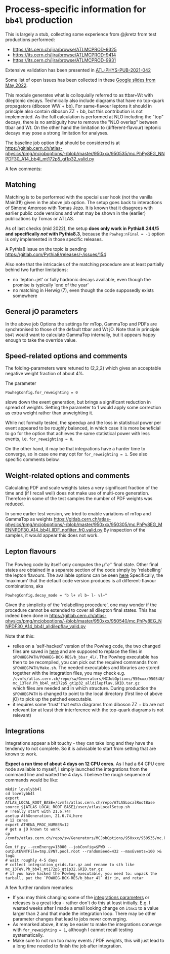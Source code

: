 # Process-specific information for `bb4l` production


This is largely a stub, collecting some experience from @jkretz from test productions performed:
* https://its.cern.ch/jira/browse/ATLMCPROD-9325
* https://its.cern.ch/jira/browse/ATLMCPROD-9414
* https://its.cern.ch/jira/browse/ATLMCPROD-9931

Extensive validation has been presented in [ATL-PHYS-PUB-2021-042](https://atlas.web.cern.ch/Atlas/GROUPS/PHYSICS/PUBNOTES/ATL-PHYS-PUB-2021-042)

Some list of open issues has been collected in these [Google slides from May 2022](https://docs.google.com/presentation/d/1sGMMBOwQztY7NJOoEQxmqKsfjiT7rJOhdDA1i8hhfkE).

This module generates what is colloquially referred to as ttbar+Wt
with dileptonic decays. Technically also include diagrams that have no
top-quark propagators (diboson WW + bb).  For same-flavour leptons it
should in principle also contain diboson ZZ + bb, but this
contribution is not implemented.  As the full calculation is performed
at NLO including the "top" decays, there is no ambiguity how to remove
the "NLO overlap" between ttbar and Wt. On the other hand the
limitation to (different-flavour) leptonic decays may pose a strong
limitation for analyses.

The baseline job option that should be considered is at https://gitlab.cern.ch/atlas-physics/pmg/mcjoboptions/-/blob/master/950xxx/950535/mc.PhPy8EG_NNPDF30_A14_bb4l_mt172p5_gt1p32_valid.py

A few comments:

## Matching

Matching is to be performed with the special user hook (not the
vanilla Main31!) given in the above job option. The setup goes back to
interactions of Simone Amoroso with Tomas Jezo. It is known that it
disagrees with earlier public code versions and what may be shown in
the (earlier) publications by Tomas or ATLAS.

As of last checks (mid 2022), the setup **does only work in
Pythia8.244/5 and specifically *not* with Pythia8.3**, because the
`Powheg:nFinal = -1` option is only implemented in those specific
releases.

A Pythia8 issue on the topic is pending https://gitlab.com/Pythia8/releases/-/issues/154

Also note that the intricacies of the matching procedure are at least
partially behind two further limitations:
* no 'lepton+jet' or fully hadronic decays available, even though the
  promise is typically 'end of the year'
* no matching in Herwig (7), even though the code supposedly exists somewhere

## General jO parameters

In the above job Options the settings for mTop, GammaTop and PDFs are
synchronised to those of the default ttbar and Wt jO. Note that in
principle `bb4l` would want to calculate GammaTop internally, but it
appears happy enough to take the override value.

## Speed-related options and comments

The folding-parameters were retuned to (2,2,2) which gives an
acceptable negative weight fraction of about 4%.

The parameter
```
PowhegConfig.for_reweighting = 0
```
slows down the event generation, but brings a significant reduction in
spread of weights. Setting the parameter to 1 would apply some correction
as extra weight rather than unweighting it.

While not formally tested, the speedup and the loss in statistical
power per event appeared to be roughly balanced, in which case it is
more beneficial to go for the option that achieves the same
statistical power with less events, i.e. `for_reweighting = 0`.

On the other hand, it may be that integrations have a harder time to
converge, so in case one may opt for `for_reweighting = 1`. See also
specific comments below.

## Weight-related options and comments

Calculating PDF and scale weights takes a very significant fraction of
the time and (if I recall well) does not make use of multi-core
generation. Therefore in some of the test samples the number of PDF
weights was reduced.

In some earlier test version, we tried to enable variations of mTop
and GammaTop as weights
https://gitlab.cern.ch/atlas-physics/pmg/mcjoboptions/-/blob/master/950xxx/950305/mc.PhPy8EG_MENNPDF30_A14_bb4l_llDF_nofilter_fr0_valid.py
By inspection of the samples, it would appear this does not work.

## Lepton flavours

The Powheg code by itself only computes the $\mu^+e^-$ final
state. Other final states are obtained in a separate section of the
code simply by 'relabelling' the lepton flavours. The available
options can be seen
[here](https://gitlab.cern.ch/atlas/athena/-/blob/21.6/Generators/PowhegControl/python/processes/powheg/bblvlv.py#L183-185)
Specifically, the 'maximum' that the default code version produces is
all different-flavour combinations, aka
```
PowhegConfig.decay_mode = "b l+ vl b~ l- vl~"
```

Given the simplicity of the 'relabelling procedure', one may wonder if
the procedure cannot be extended to cover all dilepton final
states. This has indeed been done in https://gitlab.cern.ch/atlas-physics/pmg/mcjoboptions/-/blob/master/950xxx/950540/mc.PhPy8EG_NNPDF30_A14_bb4l_alldilepflav_valid.py

Note that this:
* relies on a 'self-hacked' version of the Powheg code, the two
  changed files are saved in
  [here](./bblvlv)
  and are supposed to replace the files in
  `$POWHEGPATH/POWHEG-BOX-RES/b_bbar_4l/`. The Powheg executable has
  then to be recompiled, you can pick out the required commands from 
  `$POWHEGPATH/Make.sh`. The needed executables and libraries are
  stored together with the integration files, you may check e.g.  
  `/cvmfs/atlas.cern.ch/repo/sw/Generators/MCJobOptions/950xxx/950540/mc_13TeV.Ph_bb4l_mt172p5_gt1p32_alldilepflav.GRID.tar.gz`  
  which files are needed and in which structure.
  During production the `$POWHEGPATH` is changed to point to the local
  directory (first line of above jO) to pick up the patched executable.
* it requires some 'trust' that extra diagrams from diboson ZZ + bb
  are not relevant (or at least their interference with the top-quark
  diagrams is not relevant)


## Integrations

Integrations appear a bit touchy - they can take long and they have
the tendency to not complete. So it is advisable to start from setting
that are known to work.

**Expect a run time of about 4 days on 12 CPU cores.** As I had a 64
CPU core node available to myself, I simply launched the integrations
from the command line and waited the 4 days. I believe the rough
sequence of commands would be like:
```
mkdir lovelybb4l
cd lovelybb4l
export ATLAS_LOCAL_ROOT_BASE=/cvmfs/atlas.cern.ch/repo/ATLASLocalRootBase
source ${ATLAS_LOCAL_ROOT_BASE}/user/atlasLocalSetup.sh
# !really start with 21.6.74!
asetup AthGeneration, 21.6.74,here
# 12 cores
export ATHENA_PROC_NUMBER=12
# get a jO known to work
cp /cvmfs/atlas.cern.ch/repo/sw/Generators/MCJobOptions/950xxx/950535/mc.PhPy8EG_NNPDF30_A14_bb4l_mt172p5_gt1p32_valid.py .
Gen_tf.py --ecmEnergy=13000 --jobConfig=$PWD --outputEVNTFile=tmp.EVNT.pool.root --randomSeed=432 --maxEvents=100 >& log&
# wait roughly 4-5 days
# collect integration_grids.tar.gz and rename to sth like mc_13TeV.Ph_bb4l_mt172p5_gt1p32.GRID.tar.gz
# if you have hacked the Powheg executable, you need to: unpack the tarball, put the `POWHEG-BOX-RES/b_bbar_4l` dir in, and retar
```

A few further random memories:
* If you may think changing some of the [integrations
  parameters](https://gitlab.cern.ch/atlas-physics/pmg/mcjoboptions/-/blob/master/950xxx/950535/mc.PhPy8EG_NNPDF30_A14_bb4l_mt172p5_gt1p32_valid.py#L34-39)
  or releases is a great idea - rather don't do this at least
  initially. E.g. I wasted weeks after I made a small looking change
  on `itmx1` to a value larger than 2 and that made the integration
  loop.  There may be other parameter changes that lead to jobs never
  converging.
* As remarked above, it may be easier to make the integrations
  converge with `for_reweighting = 1`, although I cannot recall
  testing systematically.
* Make sure to not run too many events / PDF weights, this will just
  lead to a long time needed to finish the job after integration.